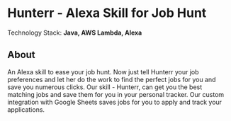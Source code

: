 # Hunterr - Alexa Skill for Job Hunt

Technology Stack: **Java, AWS Lambda, Alexa**

## About

An Alexa skill to ease your job hunt. Now just tell Hunterr your job preferences and let her do the work to find the perfect jobs for you and save you numerous clicks. Our skill - Hunterr, can get you the best matching jobs and save them for you in your personal tracker. Our custom integration with Google Sheets saves jobs for you to apply and track your applications.
